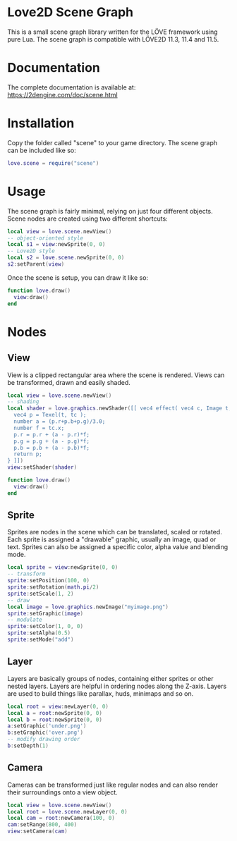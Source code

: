 # Love2D Scene Graph
This is a small scene graph library written for the LÖVE framework using pure Lua.
The scene graph is compatible with LÖVE2D 11.3, 11.4 and 11.5.

# Documentation
The complete documentation is available at:
https://2dengine.com/doc/scene.html

# Installation
Copy the folder called "scene" to your game directory.
The scene graph can be included like so:
```lua
love.scene = require("scene")
```

# Usage
The scene graph is fairly minimal, relying on just four different objects.
Scene nodes are created using two different shortcuts:
```lua
local view = love.scene.newView()
-- object-oriented style
local s1 = view:newSprite(0, 0)
-- Love2D style
local s2 = love.scene.newSprite(0, 0)
s2:setParent(view)
```
Once the scene is setup, you can draw it like so:
```lua
function love.draw()
  view:draw()
end
```

# Nodes
## View
View is a clipped rectangular area where the scene is rendered.
Views can be transformed, drawn and easily shaded.
```lua
local view = love.scene.newView()
-- shading
local shader = love.graphics.newShader([[ vec4 effect( vec4 c, Image t, vec2 tc, vec2 sc ){
  vec4 p = Texel(t, tc );
  number a = (p.r+p.b+p.g)/3.0;
  number f = tc.x;
  p.r = p.r + (a - p.r)*f;
  p.g = p.g + (a - p.g)*f;
  p.b = p.b + (a - p.b)*f;
  return p;
} ]])
view:setShader(shader)

function love.draw()
  view:draw()
end
```

## Sprite
Sprites are nodes in the scene which can be translated, scaled or rotated.
Each sprite is assigned a "drawable" graphic, usually an image, quad or text.
Sprites can also be assigned a specific color, alpha value and blending mode.
```lua
local sprite = view:newSprite(0, 0)
-- transform
sprite:setPosition(100, 0)
sprite:setRotation(math.pi/2)
sprite:setScale(1, 2)
-- draw
local image = love.graphics.newImage("myimage.png")
sprite:setGraphic(image)
-- modulate
sprite:setColor(1, 0, 0)
sprite:setAlpha(0.5)
sprite:setMode("add")
```

## Layer
Layers are basically groups of nodes, containing either sprites or other nested layers.
Layers are helpful in ordering nodes along the Z-axis.
Layers are used to build things like parallax, huds, minimaps and so on.
```lua
local root = view:newLayer(0, 0)
local a = root:newSprite(0, 0)
local b = root:newSprite(0, 0)
a:setGraphic('under.png')
b:setGraphic('over.png')
-- modify drawing order
b:setDepth(1)
```

## Camera
Cameras can be transformed just like regular nodes and can also render their surroundings onto a view object.
```lua
local view = love.scene.newView()
local root = love.scene.newLayer(0, 0)
local cam = root:newCamera(100, 0)
cam:setRange(800, 400)
view:setCamera(cam)
```
